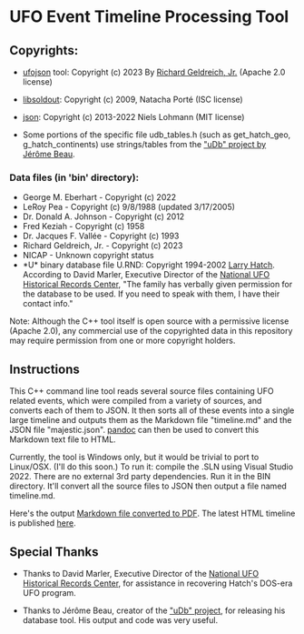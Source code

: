 # UFO Event Timeline Processing Tool

## Copyrights:
* [ufojson](https://github.com/richgel999/ufo_data) tool: Copyright (c) 2023 By [Richard Geldreich, Jr.](https://medium.com/@richgel99) (Apache 2.0 license)

* [libsoldout](https://github.com/faelys/libsoldout): Copyright (c) 2009, Natacha Porté (ISC license)

* [json](https://github.com/nlohmann/json): Copyright (c) 2013-2022 Niels Lohmann (MIT license)

* Some portions of the specific file udb_tables.h (such as get_hatch_geo, g_hatch_continents) use strings/tables from the ["uDb" project by Jérôme Beau](https://github.com/RR0/uDb).

### Data files (in 'bin' directory): 
* George M. Eberhart - Copyright (c) 2022
* LeRoy Pea - Copyright (c) 9/8/1988 (updated 3/17/2005)
* Dr. Donald A. Johnson - Copyright (c) 2012
* Fred Keziah - Copyright (c) 1958
* Dr. Jacques F. Vallée - Copyright (c) 1993
* Richard Geldreich, Jr. - Copyright (c) 2023
* NICAP - Unknown copyright status
* \*U\* binary database file U.RND: Copyright 1994-2002 [Larry Hatch](https://www.openminds.tv/larry-hatch-ufo-database-creator-remembered/42142). According to David Marler, Executive Director of the [National UFO Historical Records Center](http://www.nufohrc.org/), "The family has verbally given permission for the database to be used. If you need to speak with them, I have their contact info."

Note: Although the C++ tool itself is open source with a permissive license (Apache 2.0), any commercial use of the copyrighted data in this repository may require permission from one or more copyright holders.

## Instructions

This C++ command line tool reads several source files containing UFO related events, which were compiled from a variety of sources, and converts each of them to JSON. It then sorts all of these events into a single large timeline and outputs them as the Markdown file "timeline.md" and the JSON file "majestic.json". [pandoc](https://pandoc.org/) can then be used to convert this Markdown text file to HTML.

Currently, the tool is Windows only, but it would be trivial to port to Linux/OSX. (I'll do this soon.) To run it: compile the .SLN using Visual Studio 2022. There are no external 3rd party dependencies. Run it in the BIN directory. It'll convert all the source files to JSON then output a file named timeline.md. 

Here's the output [Markdown file converted to PDF](ufo_timeline_v1_04.pdf). The latest HTML timeline is published [here](http://www.subquantumtech.com/timeline/timeline.html).

## Special Thanks

* Thanks to David Marler, Executive Director of the [National UFO Historical Records Center](http://www.nufohrc.org/), for assistance in recovering Hatch's DOS-era UFO program.

* Thanks to Jérôme Beau, creator of the ["uDb" project](https://github.com/RR0/uDb), for releasing his database tool. His output and code was very useful.
